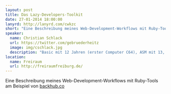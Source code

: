 ```yaml
---
layout: post
title: Das Lazy-Developers-Toolkit
date: 27-01-2014 18:00:00
lanyrd: http://lanyrd.com/cwkzc
short: "Eine Beschreibung meines Web-Development-Workflows mit Ruby-Tools am Beispiel von backhub.co."
speaker:
  name: Christian Schlack
  url: https://twitter.com/gebruederheitz
  image: img/cschlack.jpg
  description: "Basic mit 12 Jahren (erster Computer C64), ASM mit 13, C mit 15, PASCAL mit 16, später Perl, PHP und JavaScript. Schon früh in den Programmierzaubertrank gefallen schreibt Christian heute am liebsten Programme in Ruby."
location:
  name: Freiraum
  url: http://freiraumfreiburg.de/
---
```



Eine Beschreibung meines Web-Development-Workflows mit Ruby-Tools am Beispiel von [backhub.co](http://backhub.co)
